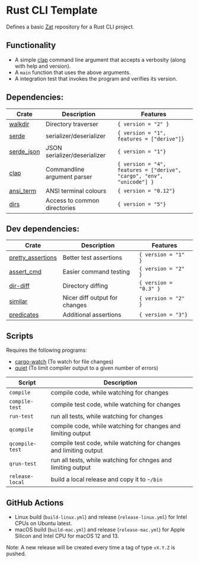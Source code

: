 # Rust CLI Template

Defines a basic [Zat](https://github.com/ssanj/zat) repository for a Rust CLI project.

## Functionality

- A simple [clap](https://docs.rs/clap/latest/clap) command line argument that accepts a verbosity (along with help and version).
- A `main` function that uses the above arguments.
- A integration test that invokes the program and verifies its version.


## Dependencies:
|Crate| Description | Features |
|-|-|-|
| [walkdir](https://docs.rs/walkdir/latest/walkdir/) | Directory traverser | `{ version = "2" }` |
| [serde](https://docs.rs/serde/latest/serde/) | serializer/deserializer | `{ version = "1", features = ["derive"]}` |
| [serde_json](https://docs.rs/serde_json/latest/serde_json) | JSON serializer/deserializer | `{ version = "1"}` |
| [clap](https://docs.rs/clap/latest/clap) | Commandline argument parser | `{ version = "4", features = ["derive", "cargo", "env", "unicode"] }` |
| [ansi_term](https://docs.rs/ansi_term/latest/ansi_term/) | ANSI terminal colours | `{ version = "0.12"}` |
| [dirs](https://docs.rs/dirs/latest/dirs) | Access to common directories | `{ version = "5"}` |


## Dev dependencies:

|Crate| Description | Features |
|-|-|-|
| [pretty_assertions](https://docs.rs/pretty_assertions/latest/pretty_assertions) | Better test assertions | `{ version = "1" }` |
| [assert_cmd](https://docs.rs/assert_cmd/latest/assert_cmd) | Easier command testing | `{ version = "2" }`|
| [dir-diff](https://docs.rs/dir_diff/latest/dir_diff) | Directory diffing | `{ version = "0.3" }` |
| [similar](https://docs.rs/similar/latest/similar) | Nicer diff output for changes | `{ version = "2" }`|
| [predicates](https://docs.rs/predicates/latest/predicates) | Additional assertions | `{ version = "3"}` |


## Scripts

Requires the following programs:
- [cargo-watch](https://crates.io/crates/cargo-watch) (To watch for file changes)
- [quiet](https://github.com/ssanj/quiet/) (To limit compiler output to a given number of errors)

|Script|Description|
|-|-|
|`compile`| compile code, while watching for changes |
|`compile-test`| compile test code, while watching for changes |
|`run-test`| run all tests, while watching for changes |
|`qcompile`| compile code, while watching for changes and limiting output |
|`qcompile-test`| compile test code, while watching for changes and limiting output |
|`qrun-test`| run all tests, while watching for chnges and limiting output |
|`release-local`| build a local release and copy it to `~/bin` |

## GitHub Actions

- Linux build (`build-linux.yml`) and release (`release-linux.yml`) for Intel CPUs on Ubuntu latest.
- macOS build (`build-mac.yml`) and release (`release-mac.yml`) for Apple Silicon and Intel CPU for macOS 12 and 13.

Note: A new release will be created every time a tag of type `vX.Y.Z` is pushed.
